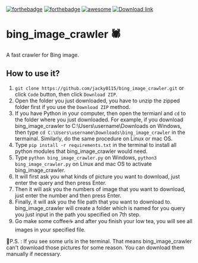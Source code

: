 [![forthebadge](https://forthebadge.com/images/badges/made-with-python.svg)](https://www.python.org/) [![forthebadge](https://forthebadge.com/images/badges/built-with-love.svg)](https://github.com/jacky0115/bing_image_crawler#readme) [![awesome](https://cdn.rawgit.com/sindresorhus/awesome/d7305f38d29fed78fa85652e3a63e154dd8e8829/media/badge.svg)](https://github.com/jacky0115/bing_image_crawler.git) [![Download link](https://img.shields.io/badge/Download%20now-Link-green?style=social&logo=appveyor)](https://github.com/jacky0115/bing_image_crawler/archive/refs/heads/main.zip)
# bing_image_crawler 🕷️
A fast crawler for Bing image.


## How to use it?
1. `git clone https://github.com/jacky0115/bing_image_crawler.git` or click `Code` button, then click `Download ZIP`.
2. Open the folder you just downloaded, you have to unzip the zipped folder first if you use the `Download ZIP` method.
3. If you have Python in your computer, then open the termianl and `cd` to the folder where you just downloaded. For example, if you download bing_image_crawler to C:\Users\username\Downloads on Windows, then type `cd C:\Users\username\Downloads\bing_image_crawler` in the termainal. Similarly, do the same procedure on Linux or mac OS.
4. Type `pip install -r requirements.txt` in the terminal to install all python modules that bing_image_crawler would need.
5. Type `python bing_image_crawler.py` on Windows, `python3 bing_image_crawler.py` on Linux and mac OS to activate bing_image_crawler.
6. It will first ask you what kinds of picture you want to download, just enter the query and then press Enter.
7. Then it will ask you the numbers of image that you want to download, just enter the number and then press Enter.
8. Finally, it will ask you the file path that you want to download to. bing_image_crawler will create a folder which is named for you query you just input in the path you specified on 7th step.
9. Go make some coffee☕ and after you finish your low tea, you will see all images in your specified file.

📝P.S. : If you see some urls in the terminal. That means bing_image_crawler can't download those pictures for some reason. You can download them manually if necessary.
